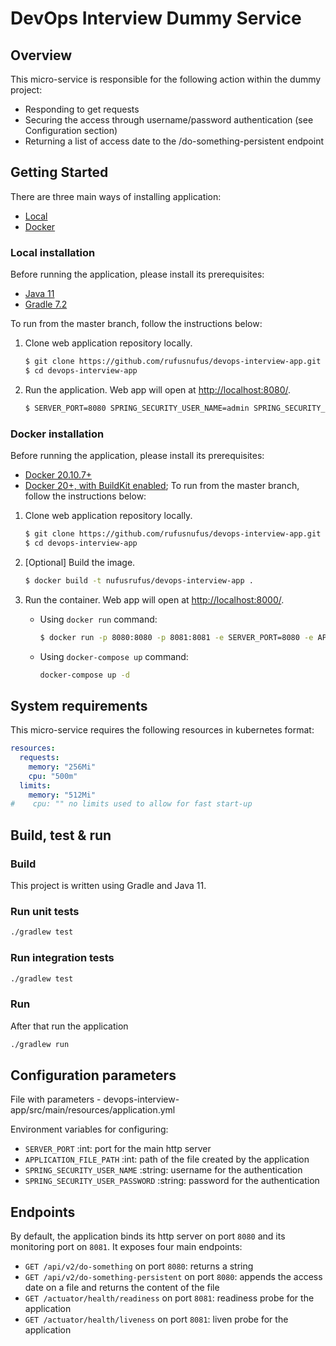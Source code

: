 # DevOps Interview Dummy Service

## Overview

This micro-service is responsible for the following action within the dummy project:

- Responding to get requests
- Securing the access through username/password authentication (see Configuration section)
- Returning a list of access date to the /do-something-persistent endpoint


## Getting Started
There are three main ways of installing application:
- [Local](#local-installation)
- [Docker](#docker-installation)

### Local installation
Before running the application, please install its prerequisites:
- [Java 11](https://www.oracle.com/java/technologies/downloads/#java11)
- [Gradle 7.2](https://gradle.org)

To run from the master branch, follow the instructions below:
1. Clone web application repository locally.
    ```bash
    $ git clone https://github.com/rufusnufus/devops-interview-app.git
    $ cd devops-interview-app
    ```
2. Run the application. Web app will open at [http://localhost:8080/](http://localhost:8080/).
    ```bash
    $ SERVER_PORT=8080 SPRING_SECURITY_USER_NAME=admin SPRING_SECURITY_USER_PASSWORD=admin APPLICATION_FILE_PATH=/tmp/devops-dummy-app-access.txt gradle run
    ```

### Docker installation
Before running the application, please install its prerequisites:
* [Docker 20.10.7+](https://docs.docker.com/get-docker/)
* [Docker 20+, with BuildKit enabled](https://docs.docker.com/get-docker/);
To run from the master branch, follow the instructions below:
1. Clone web application repository locally.
    ```bash
    $ git clone https://github.com/rufusnufus/devops-interview-app.git
    $ cd devops-interview-app
    ```
2. [Optional] Build the image.
    ```bash
    $ docker build -t nufusrufus/devops-interview-app .
    ```
3. Run the container. Web app will open at [http://localhost:8000/](http://localhost:8000/).

    - Using `docker run` command:
      ```bash
      $ docker run -p 8080:8080 -p 8081:8081 -e SERVER_PORT=8080 -e APPLICATION_FILE_PATH=./data/devops-dummy-app-access.txt -e SPRING_SECURITY_USER_NAME=admin -e SPRING_SECURITY_USER_PASSWORD=admin -v data:/home/javauser/data nufusrufus/devops-interview-app
      ```
    - Using `docker-compose up` command:
      ```bash
      docker-compose up -d
      ```

## System requirements

This micro-service requires the following resources in kubernetes format:

```yaml
resources:
  requests:
    memory: "256Mi"
    cpu: "500m"
  limits:
    memory: "512Mi"
#    cpu: "" no limits used to allow for fast start-up
```

## Build, test & run

### Build

This project is written using Gradle and Java 11.

### Run unit tests

```bash
./gradlew test
```

### Run integration tests

```bash
./gradlew test
```

### Run

After that run the application

```bash 
./gradlew run
```

## Configuration parameters

File with parameters - devops-interview-app/src/main/resources/application.yml

Environment variables for configuring:

- `SERVER_PORT` :int: port for the main http server
- `APPLICATION_FILE_PATH` :int: path of the file created by the application
- `SPRING_SECURITY_USER_NAME` :string: username for the authentication
- `SPRING_SECURITY_USER_PASSWORD` :string: password for the authentication

## Endpoints

By default, the application binds its http server on port `8080` and its monitoring port on `8081`. It exposes four
main endpoints:

- `GET /api/v2/do-something` on port `8080`: returns a string
- `GET /api/v2/do-something-persistent` on port `8080`: appends the access date on a file and returns the content of the
  file
- `GET /actuator/health/readiness` on port `8081`: readiness probe for the application
- `GET /actuator/health/liveness` on port `8081`: liven probe for the application
